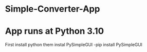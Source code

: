 # Simple-Converter-App
# App runs at Python 3.10
First install python 
them instal PySimpleGUI
-pip install PySimpleGUI
